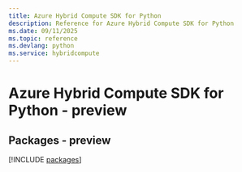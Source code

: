 ```yaml
---
title: Azure Hybrid Compute SDK for Python
description: Reference for Azure Hybrid Compute SDK for Python
ms.date: 09/11/2025
ms.topic: reference
ms.devlang: python
ms.service: hybridcompute
---
```

# Azure Hybrid Compute SDK for Python - preview
## Packages - preview
[!INCLUDE [packages](hybrid-compute-index.md)]